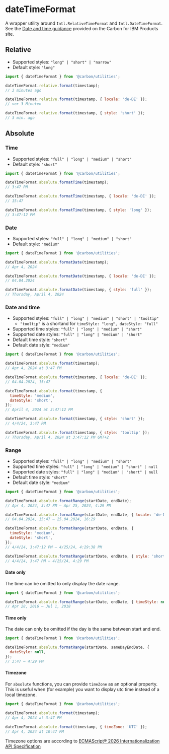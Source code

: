 # dateTimeFormat

A wrapper utility around `Intl.RelativeTimeFormat` and `Intl.DateTimeFormat`.
See the
[Date and time guidance](https://pages.github.ibm.com/carbon/ibm-products/guidelines/content/date-and-time/)
provided on the Carbon for IBM Products site.

## Relative

- Supported styles: `"long" | "short" | "narrow"`
- Default style: `"long"`

```js
import { dateTimeFormat } from '@carbon/utilities';

dateTimeFormat.relative.format(timestamp);
// 3 minutes ago

dateTimeFormat.relative.format(timestamp, { locale: 'de-DE' });
// vor 3 Minuten

dateTimeFormat.relative.format(timestamp, { style: 'short' });
// 3 min. ago
```

## Absolute

### Time

- Supported styles: `"full" | "long" | "medium" | "short"`
- Default style: `"short"`

```js
import { dateTimeFormat } from '@carbon/utilities';

dateTimeFormat.absolute.formatTime(timestamp);
// 3:47 PM

dateTimeFormat.absolute.formatTime(timestamp, { locale: 'de-DE' });
// 15:47

dateTimeFormat.absolute.formatTime(timestamp, { style: 'long' });
// 3:47:12 PM
```

### Date

- Supported styles: `"full" | "long" | "medium" | "short"`
- Default style: `"medium"`

```js
import { dateTimeFormat } from '@carbon/utilities';

dateTimeFormat.absolute.formatDate(timestamp);
// Apr 4, 2024

dateTimeFormat.absolute.formatDate(timestamp, { locale: 'de-DE' });
// 04.04.2024

dateTimeFormat.absolute.formatDate(timestamp, { style: 'full' });
// Thursday, April 4, 2024
```

### Date and time

- Supported styles: `"full" | "long" | "medium" | "short" | "tooltip"`
  - `"tooltip"` is a shortand for `timeStyle: "long", dateStyle: "full"`
- Supported time styles: `"full" | "long" | "medium" | "short"`
- Supported date styles: `"full" | "long" | "medium" | "short"`
- Default time style: `"short"`
- Default date style: `"medium"`

```js
import { dateTimeFormat } from '@carbon/utilities';

dateTimeFormat.absolute.format(timestamp);
// Apr 4, 2024 at 3:47 PM

dateTimeFormat.absolute.format(timestamp, { locale: 'de-DE' });
// 04.04.2024, 15:47

dateTimeFormat.absolute.format(timestamp, {
  timeStyle: 'medium',
  dateStyle: 'short',
});
// April 4, 2024 at 3:47:12 PM

dateTimeFormat.absolute.format(timestamp, { style: 'short' });
// 4/4/24, 3:47 PM

dateTimeFormat.absolute.format(timestamp, { style: 'tooltip' });
// Thursday, April 4, 2024 at 3:47:12 PM GMT+2
```

### Range

- Supported styles: `"full" | "long" | "medium" | "short"`
- Supported time styles: `"full" | "long" | "medium" | "short" | null`
- Supported date styles: `"full" | "long" | "medium" | "short" | null`
- Default time style: `"short"`
- Default date style: `"medium"`

```js
import { dateTimeFormat } from '@carbon/utilities';

dateTimeFormat.absolute.formatRange(startDate, endDate);
// Apr 4, 2024, 3:47 PM – Apr 25, 2024, 4:29 PM

dateTimeFormat.absolute.formatRange(startDate, endDate, { locale: 'de-DE' });
// 04.04.2024, 15:47 – 25.04.2024, 16:29

dateTimeFormat.absolute.formatRange(startDate, endDate, {
  timeStyle: 'medium',
  dateStyle: 'short',
});
// 4/4/24, 3:47:12 PM – 4/25/24, 4:29:38 PM

dateTimeFormat.absolute.formatRange(startDate, endDate, { style: 'short' });
// 4/4/24, 3:47 PM – 4/25/24, 4:29 PM
```

#### Date only

The time can be omitted to only display the date range.

```js
import { dateTimeFormat } from '@carbon/utilities';

dateTimeFormat.absolute.formatRange(startDate, endDate, { timeStyle: null });
// Apr 28, 2016 – Jul 1, 2018
```

#### Time only

The date can only be omitted if the day is the same between start and end.

```js
import { dateTimeFormat } from '@carbon/utilities';

dateTimeFormat.absolute.formatRange(startDate, sameDayEndDate, {
  dateStyle: null,
});
// 3:47 – 4:29 PM
```

#### Timezone

For `absolute` functions, you can provide `timeZone` as an optional property.
This is useful when (for example) you want to display utc time instead of a
local timezone.

```js
import { dateTimeFormat } from '@carbon/utilities';

dateTimeFormat.absolute.format(timestamp);
// Apr 4, 2024 at 3:47 PM

dateTimeFormat.absolute.format(timestamp, { timeZone: 'UTC' });
// Apr 4, 2024 at 10:47 PM
```

Timezone options are according to
[ECMAScript® 2026 Internationalization API Specification](https://tc39.es/ecma402/#datetimeformat-objects)
